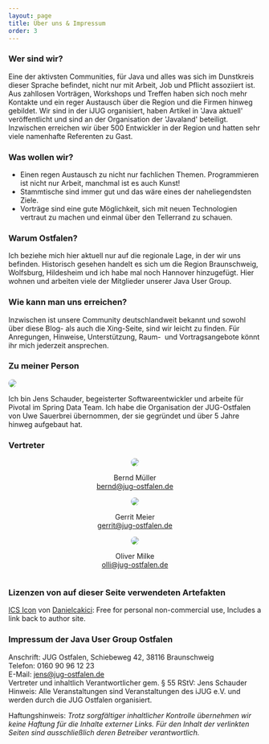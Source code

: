 ```yaml
---
layout: page
title: Über uns & Impressum
order: 3
---
```

### Wer sind wir?
Eine der aktivsten Communities, für Java und alles was sich im Dunstkreis dieser Sprache befindet, nicht nur mit Arbeit, Job und Pflicht assoziiert ist.
Aus zahllosen Vorträgen, Workshops und Treffen haben sich noch mehr Kontakte und ein reger Austausch über die Region und die Firmen hinweg gebildet.
Wir sind in der iJUG organisiert, haben Artikel in 'Java aktuell' veröffentlicht und sind an der Organisation der 'Javaland' beteiligt.
Inzwischen erreichen wir über 500 Entwickler in der Region und hatten sehr viele namenhafte Referenten zu Gast.

### Was wollen wir?

* Einen regen Austausch zu nicht nur fachlichen Themen. Programmieren ist nicht nur Arbeit, manchmal ist es auch Kunst!
* Stammtische sind immer gut und das wäre eines der naheliegendsten Ziele.
* Vorträge sind eine gute Möglichkeit, sich mit neuen Technologien vertraut zu machen und einmal über den Tellerrand zu schauen.

### Warum Ostfalen?
Ich beziehe mich hier aktuell nur auf die regionale Lage, in der wir uns befinden.
Historisch gesehen handelt es sich um die Region Braunschweig, Wolfsburg, Hildesheim und ich habe mal noch Hannover hinzugefügt.
Hier wohnen und arbeiten viele der Mitglieder unserer Java User Group.

### Wie kann man uns erreichen?
Inzwischen ist unsere Community deutschlandweit bekannt und sowohl über diese Blog- als auch die Xing-Seite, sind wir leicht zu finden.
Für Anregungen, Hinweise, Unterstützung, Raum-  und Vortragsangebote könnt ihr mich jederzeit ansprechen.

### Zu meiner Person
<div>
  <img src="{{ '/assets/contacts/jens.jpg' | prepend: site.baseurl }}" style="border-radius: 50%;"/>
  <p>Ich bin Jens Schauder, begeisterter Softwareentwickler und arbeite für Pivotal im Spring Data Team.
  Ich habe die Organisation der JUG-Ostfalen von Uwe Sauerbrei übernommen, der sie gegründet und über 5 Jahre hinweg aufgebaut hat.</p>
</div>

### Vertreter
<div style="text-align: center;">
  <div style="display: inline-block; text-align: center; width: 300px;">
    <img src="{{ '/assets/contacts/bernd.jpg' | prepend: site.baseurl }}" style="border-radius: 50%;"/>
    <p>
    Bernd Müller<br/>
    <a href="mailto:bernd@jug-ostfalen.de">bernd@jug-ostfalen.de</a>
    </p>
  </div>

  <div style="display: inline-block; text-align: center; width: 300px;">
    <img src="{{ '/assets/contacts/gerrit.jpg' | prepend: site.baseurl }}" style="border-radius: 50%;"/>
    <p>
    Gerrit Meier<br/>
    <a href="mailto:gerrit@jug-ostfalen.de">gerrit@jug-ostfalen.de</a>
    </p>
  </div>

  <div style="display: inline-block; text-align: center; width: 300px;">
    <img src="{{ '/assets/contacts/olli.jpg' | prepend: site.baseurl }}" style="border-radius: 50%;"/>
    <p>
    Oliver Milke<br/>
    <a href="mailto:olli@jug-ostfalen.de">olli@jug-ostfalen.de</a>
    </p>
  </div>
</div>

### Lizenzen von auf dieser Seite verwendeten Artefakten

[ICS Icon](http://www.iconseeker.com/search-icon/ical-multi-colours/ics-graphite.html###) von
[Danielcakici](http://Danielcakici.deviantart.com): Free for personal non-commercial use, Includes a link back to author site.

### Impressum der Java User Group Ostfalen
Anschrift\: JUG Ostfalen, Schiebeweg 42, 38116 Braunschweig<br />
Telefon\: 0160 90 96 12 23<br />
E-Mail\: [jens@jug-ostfalen.de](mailto:jens@jug-ostfalen.de)<br />
Vertreter und inhaltlich Verantwortlicher gem. § 55 RStV\: Jens Schauder<br />
Hinweis\: Alle Veranstaltungen sind Veranstaltungen des iJUG e.V. und werden
durch die JUG Ostfalen organisiert.<br />

Haftungshinweis\: *Trotz sorgfältiger inhaltlicher Kontrolle übernehmen wir keine Haftung für die Inhalte externer Links.
Für den Inhalt der verlinkten Seiten sind ausschließlich deren Betreiber verantwortlich.*
